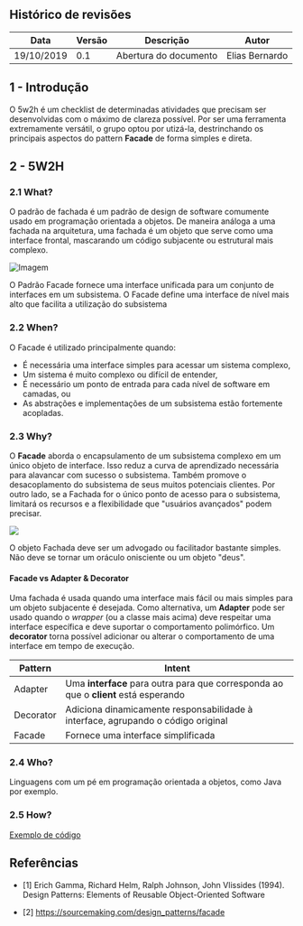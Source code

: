 ## Histórico de revisões

|Data|Versão|Descrição|Autor|
|-|-|-|-|
|19/10/2019|0.1| Abertura do documento |Elias Bernardo|

## 1 - Introdução

O 5w2h é um checklist de determinadas atividades que precisam ser desenvolvidas com o máximo de clareza possível. Por ser uma ferramenta extremamente versátil, o grupo optou por utizá-la, destrinchando os principais aspectos do pattern __Facade__ de forma simples e direta.

## 2 - 5W2H

### 2.1 What?

O padrão de fachada é um padrão de design de software comumente usado em programação orientada a objetos. De maneira análoga a uma fachada na arquitetura, uma fachada é um objeto que serve como uma interface frontal, mascarando um código subjacente ou estrutural mais complexo. 

![Imagem](https://upload.wikimedia.org/wikipedia/commons/9/96/W3sDesign_Facade_Design_Pattern_UML.jpg)

O Padrão Facade fornece uma interface unificada para um conjunto de interfaces em um subsistema. O Facade define uma interface de nível mais alto que facilita a utilização do subsistema

### 2.2 When?

O Facade é utilizado principalmente quando:

- É necessária uma interface simples para acessar um sistema complexo,
- Um sistema é muito complexo ou difícil de entender,
- É necessário um ponto de entrada para cada nível de software em camadas, ou
- As abstrações e implementações de um subsistema estão fortemente acopladas.

### 2.3 Why?

O __Facade__ aborda o encapsulamento de um subsistema complexo em um único objeto de interface. Isso reduz a curva de aprendizado necessária para alavancar com sucesso o subsistema. Também promove o desacoplamento do subsistema de seus muitos potenciais clientes. Por outro lado, se a Fachada for o único ponto de acesso para o subsistema, limitará os recursos e a flexibilidade que "usuários avançados" podem precisar.

![](https://sourcemaking.com/files/v2/content/patterns/Facade_example1.png)

O objeto Fachada deve ser um advogado ou facilitador bastante simples. Não deve se tornar um oráculo onisciente ou um objeto "deus".

#### Facade vs Adapter & Decorator

Uma fachada é usada quando uma interface mais fácil ou mais simples para um objeto subjacente é desejada. Como alternativa, um __Adapter__ pode ser usado quando o _wrapper_ (ou a classe mais acima) deve respeitar uma interface específica e deve suportar o comportamento polimórfico. Um __decorator__ torna possível adicionar ou alterar o comportamento de uma interface em tempo de execução.

|Pattern|	Intent|
|-|-|
|Adapter| Uma __interface__ para outra para que corresponda ao que o __client__ está esperando |
|Decorator|	Adiciona dinamicamente responsabilidade à interface, agrupando o código original |
|Facade| Fornece uma interface simplificada |

### 2.4 Who?

Linguagens com um pé em programação orientada a objetos, como Java por exemplo.

### 2.5 How?

[Exemplo de código]()

## Referências

- [1] Erich Gamma, Richard Helm, Ralph Johnson, John Vlissides (1994). Design Patterns: Elements of Reusable Object-Oriented Software

- [2] https://sourcemaking.com/design_patterns/facade
